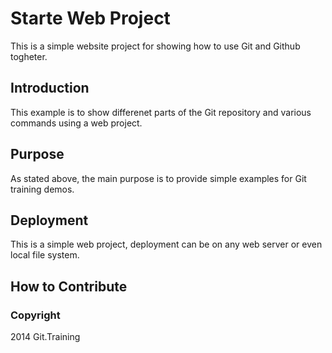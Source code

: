 # Starte Web Project

This is a simple website project for
showing how to use Git and Github togheter.

## Introduction

This example is to show differenet parts 
of the Git repository and various commands
using a web project.

## Purpose

As stated above, the main purpose is to
provide simple examples for Git training
demos.

## Deployment

This is a simple web project, deployment
can be on any web server or even local
file system.

## How to Contribute

### Copyright
2014 Git.Training